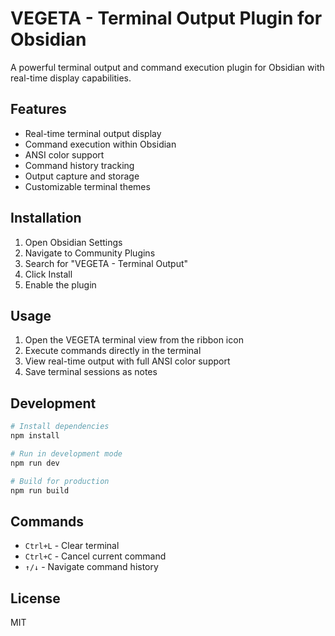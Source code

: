 # VEGETA - Terminal Output Plugin for Obsidian

A powerful terminal output and command execution plugin for Obsidian with real-time display capabilities.

## Features

- Real-time terminal output display
- Command execution within Obsidian
- ANSI color support
- Command history tracking
- Output capture and storage
- Customizable terminal themes

## Installation

1. Open Obsidian Settings
2. Navigate to Community Plugins
3. Search for "VEGETA - Terminal Output"
4. Click Install
5. Enable the plugin

## Usage

1. Open the VEGETA terminal view from the ribbon icon
2. Execute commands directly in the terminal
3. View real-time output with full ANSI color support
4. Save terminal sessions as notes

## Development

```bash
# Install dependencies
npm install

# Run in development mode
npm run dev

# Build for production
npm run build
```

## Commands

- `Ctrl+L` - Clear terminal
- `Ctrl+C` - Cancel current command
- `↑/↓` - Navigate command history

## License

MIT